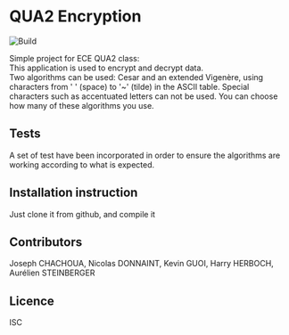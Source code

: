 # QUA2 Encryption

![Build](https://travis-ci.org/bt57100/QUA2-Encryption.svg?branch=master)

Simple project for ECE QUA2 class:  
This application is used to encrypt and decrypt data.  
Two algorithms can be used: Cesar and an extended Vigenère, using characters from ' ' (space) to '~' (tilde) in the ASCII table. Special characters such as accentuated letters can not be used. You can choose how many of these algorithms you use.

## Tests
A set of test have been incorporated in order to ensure the algorithms are working according to what is expected.

## Installation instruction

Just clone it from github, and compile it

## Contributors

Joseph CHACHOUA, Nicolas DONNAINT, Kevin GUOI, Harry HERBOCH, Aurélien STEINBERGER

## Licence

ISC
